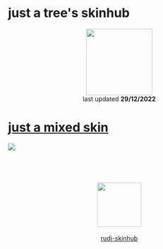 # just a tree's skinhub
<p align="center">
<a href="https://youtube.com/@definitelynottree">
  <img src="https://i.imgur.com/M8kC3q2.png"  
       width="150"
       height="150"></a>
<br>
last updated <b>29/12/2022</b>
</p>

# [just a mixed skin](https://github.com/rudj-skinhub/woal/raw/tyfh/tree/just%20a%20mixed%20skin.osk)
[![](https://i.imgur.com/rJtHG5f.jpeg)](https://github.com/rudj-skinhub/woal/raw/tyfh/tree/just%20a%20mixed%20skin.osk)

#
<p align="center">
  <br></br>
  <a href="https://youtube.com/@definitelynottree">
  <img src="https://i.imgur.com/YWbDUUy.png"  
       width="100" 
       height="100"></a>
  <br></br>
  <a href="README.md">rudj-skinhub</a>
 </p>
